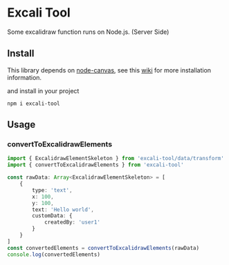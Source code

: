 # Excali Tool

Some excalidraw function runs on Node.js. (Server Side)

## Install

This library depends on [node-canvas](https://github.com/Automattic/node-canvas), see this [wiki](https://github.com/Automattic/node-canvas/wiki/_pages) for more installation information.

and install in your project

```
npm i excali-tool
```

## Usage

### convertToExcalidrawElements

```typescript
import { ExcalidrawElementSkeleton } from 'excali-tool/data/transform'
import { convertToExcalidrawElements } from 'excali-tool'

const rawData: Array<ExcalidrawElementSkeleton> = [
    {
        type: 'text',
        x: 100,
        y: 100,
        text: 'Hello world',
        customData: {
            createdBy: 'user1'
        }
    }
]
const convertedElements = convertToExcalidrawElements(rawData)
console.log(convertedElements)
```